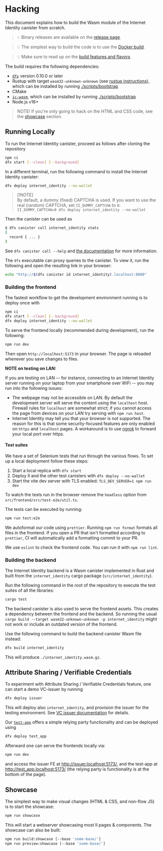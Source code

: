 # Hacking

This document explains how to build the Wasm module of the Internet Identity canister from scratch.

> 💡 Binary releases are available on the [release page][releases].

> 💡 The simplest way to build the code is to use the [Docker build][docker-build].

> 💡 Make sure to read up on the [build features and flavors][features-and-flavors].

The build requires the following dependencies:

* [`dfx`](https://github.com/dfinity/sdk/releases/latest) version 0.10.0 or later
* Rustup with target `wasm32-unknown-unknown` (see [rustup instructions](https://rust-lang.github.io/rustup/cross-compilation.html)), which can be installed by running [./scripts/bootstrap](./scripts/bootstrap)
* CMake
* [`ic-wasm`](https://github.com/dfinity/ic-wasm), which can be installed by running [./scripts/bootstrap](./scripts/bootstrap)
* Node.js v16+

> NOTE! If you're only going to hack on the HTML and CSS code, see the [showcase](#showcase) section.

## Running Locally

To run the Internet Identity canister, proceed as follows after cloning the repository

```bash
npm ci
dfx start [--clean] [--background]
```

In a different terminal, run the following command to install the Internet Identity canister:

```bash
dfx deploy internet_identity --no-wallet
```

> [!NOTE]\
> By default, a dummy (fixed) CAPTCHA is used. If you want to use the real (random) CAPTCHA, set
> `II_DUMMY_CAPTCHA` to `0`:\
> `II_DUMMY_CAPTCHA=0 dfx deploy internet_identity --no-wallet`


Then the canister can be used as

```bash
$ dfx canister call internet_identity stats
(
  record { ... }
)
```

See `dfx canister call --help` and [the documentation](https://sdk.dfinity.org/docs/developers-guide/cli-reference/dfx-canister.html#_examples) for more information.

The `dfx` executable can proxy queries to the canister. To view it, run the following and open the resulting link in your browser:

```bash
echo "http://$(dfx canister id internet_identity).localhost:8080"
```

### Building the frontend

The fastest workflow to get the development environment running is to deploy once with

```bash
npm ci
dfx start [--clean] [--background]
dfx deploy internet_identity --no-wallet
```

To serve the frontend locally (recommended during development), run
the following:

```bash
npm run dev
```

Then open `http://localhost:5173` in your browser. The page is reloaded whenever you save changes to files.

**NOTE on testing on LAN:**

If you are testing on LAN -- for instance, connecting to an Internet Identity
server running on your laptop from your smartphone over WiFi -- you may run
into the following issues:

- The webpage may not be accessible on LAN. By default the development server will serve the
  content using the `localhost` host. Firewall rules for `localhost` are
  somewhat strict; if you cannot access the page from devices on your LAN try
  serving with `npm run host`.
- Internet Identity may tell you that your browser is not supported. The reason
  for this is that some security-focused features are only enabled on `https`
  and `localhost` pages. A workaround is to use [ngrok](http://ngrok.com) to
  forward your local port over https.

#### Test suites

We have a set of Selenium tests that run through the various flows. To set up a local deployment follow these steps:
1. Start a local replica with `dfx start`
1. Deploy II and the other test canisters with `dfx deploy --no-wallet`
1. Start the vite dev server with TLS enabled: `TLS_DEV_SERVER=1 npm run dev`

To watch the tests run in the browser remove the `headless` option from `src/frontend/src/test-e2e/util.ts`.

The tests can be executed by running:

```bash
npm run test:e2e
```

We autoformat our code using `prettier`. Running `npm run format` formats all files in the frontend.
If you open a PR that isn't formatted according to `prettier`, CI will automatically add a formatting commit to your PR.

We use `eslint` to check the frontend code. You can run it with `npm run lint`.


### Building the backend

The Internet Identity backend is a Wasm canister implemented in Rust and built from the `internet_identity` cargo package (`src/internet_identity`).

Run the following command in the root of the repository to execute the test suites of all the libraries:

```bash
cargo test
```

The backend canister is also used to serve the frontend assets.
This creates a dependency between the frontend and the backend.
So running the usual `cargo build --target wasm32-unknown-unknown -p internet_identity` might not work or include an outdated version of the frontend.

Use the following command to build the backend canister Wasm file instead:

```bash
dfx build internet_identity
```

This will produce `./internet_identity.wasm.gz`.

## Attribute Sharing / Verifiable Credentials

To experiment with Attribute Sharing / Verifiable Credentials feature, one can start a demo VC-issuer by running
```bash
dfx deploy issuer
```
This will deploy also `internet_identity`, and provision the issuer for the testing environment.
See [VC issuer documentation](./demos/vc_issuer/README.md) for details.

Our [`test-app`](./demos/test-app) offers a simple relying party functionality and can be deployed using
```bash
dfx deploy test_app
```

Afterward one can serve the frontends locally via:
```bash
npm run dev
```
and access the issuer FE at http://issuer.localhost:5173/, and the test-app at http://test_app.localhost:5173/
(the relying party is functionality is at the bottom of the page).

## Showcase

The simplest way to make visual changes (HTML & CSS, and non-flow JS) is to start the showcase:

``` bash
npm run showcase
```

This will start a webserver showcasing most II pages & components. The showcase can also be built:

``` bash
npm run build:showcase [--base 'some-base/']
npm run preview:showcase [--base 'some-base/']
```


[releases]: https://github.com/dfinity/internet-identity/releases
[docker-build]: ./README.md#building-with-docker
[features-and-flavors]: ./README.md#build-features-and-flavors
